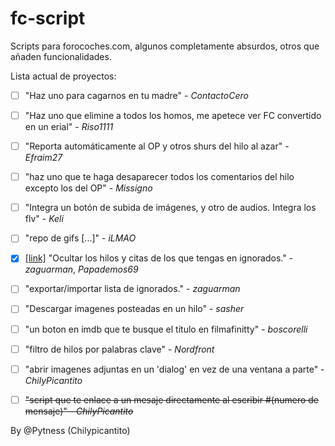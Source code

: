 # fc-script

Scripts para forocoches.com, algunos completamente absurdos, otros que añaden funcionalidades.


Lista actual de proyectos:

- [ ] "Haz uno para cagarnos en tu madre" - *ContactoCero*

- [ ] "Haz uno que elimine a todos los homos, me apetece ver FC convertido en un erial" - *Riso1111*

- [ ] "Reporta automáticamente al OP y otros shurs del hilo al azar" - *Efraim27*

- [ ] "haz uno que te haga desaparecer todos los comentarios del hilo excepto los del OP" - *Missigno*

- [ ] "Integra un botón de subida de imágenes, y otro de audios. Integra los flv" - *Keli*

- [ ] "repo de gifs [...]" - *iLMAO*

- [x] [[link]](https://github.com/Pytness/fc-script/tree/improvements/src/deleteIgnoredUsersPosts) "Ocultar los hilos y citas de los que tengas en ignorados." - *zaguarman*, *Papademos69*

- [ ] "exportar/importar lista de ignorados." - *zaguarman*

- [ ] "Descargar imagenes posteadas en un hilo" - *sasher*

- [ ] "un boton en imdb que te busque el título en filmafinitty" - *boscorelli*

- [ ] "filtro de hilos por palabras clave" - *Nordfront*

- [ ] "abrir imagenes adjuntas en un 'dialog' en vez de una ventana a parte" - *ChilyPicantito*

- [ ] ~~"script que te enlace a un mesaje directamente al escribir #(numero de mensaje)" - *ChilyPicantito*~~


By @Pytness (Chilypicantito)
